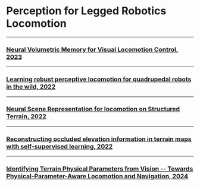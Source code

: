 # Perception for Legged Robotics Locomotion

***
### [Neural Volumetric Memory for Visual Locomotion Control, 2023](/Perception_for_Locomotion/Neural%20Volumetric%20Memory%20for%20Visual%20Locomotion%20Control.pdf)

***

### [Learning robust perceptive locomotion for quadrupedal robots in the wild, 2022](/Perception_for_Locomotion/Learning%20robust%20perceptive%20locomotion%20for%20quadrupedal%20robots%20in%20the%20wild.pdf)

***

### [Neural Scene Representation for locomotion on Structured Terrain, 2022](/Perception_for_Locomotion/Neural%20Scene%20Representation%20for%20Locomotion%20on%20Structured%20Terrain.pdf)

***

### [Reconstructing occluded elevation information in terrain maps with self-supervised learning, 2022](/Perception_for_Locomotion/Reconstructing%20occluded%20elevation%20information%20in%20terrain%20maps%20with%20self-supervised%20learning.pdf)

***

### [Identifying Terrain Physical Parameters from Vision -- Towards Physical-Parameter-Aware Locomotion and Navigation, 2024](/Perception_for_Locomotion/Identifying%20Terrain%20Physical%20Parameters%20from%20Vision%20--%20Towards%20Physical-Parameter-Aware%20Locomotion%20and%20Navigation.pdf) 